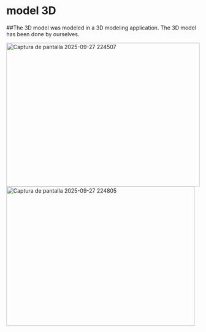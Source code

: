 model 3D
====
##The 3D model was modeled in a 3D modeling application.
The 3D model has been done by ourselves.


<img width="504" height="375" alt="Captura de pantalla 2025-09-27 224507" src="https://github.com/user-attachments/assets/674ea51e-2b82-4122-b3df-9a5ba663eab7" />

<img width="491" height="363" alt="Captura de pantalla 2025-09-27 224805" src="https://github.com/user-attachments/assets/fe724508-f26b-4fdf-89c8-9a94a37996dd" />
